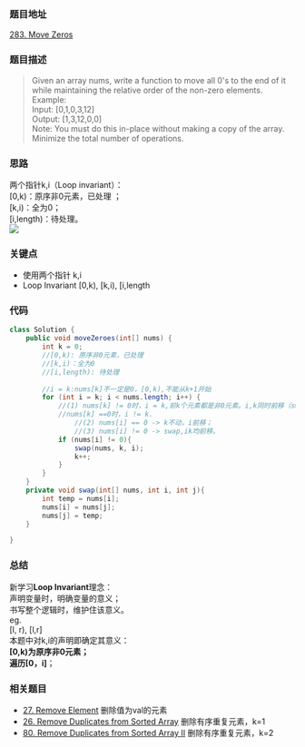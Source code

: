 ### 题目地址

[283. Move Zeros](https://leetcode.com/problems/move-zeroes/)

### 题目描述
> Given an array nums, write a function to move all 0's to the end of it while maintaining the relative order of the non-zero elements.  
> Example:  
> Input: [0,1,0,3,12]  
> Output: [1,3,12,0,0]  
> Note:
> You must do this in-place without making a copy of the array.  
> Minimize the total number of operations.    

### 思路
两个指针k,i（Loop invariant）：  
[0,k)：原序非0元素，已处理 ；  
[k,i)：全为0；   
[i,length)：待处理。  
![](https://bucket-1257126549.cos.ap-guangzhou.myqcloud.com/20181030085904.gif)

### 关键点
* 使用两个指针 k,i
* Loop Invariant [0,k), [k,i), [i,length

### 代码
```java
class Solution {
    public void moveZeroes(int[] nums) {
        int k = 0;
        //[0,k): 原序非0元素，已处理
        //[k,i)：全为0
        //[i,length): 待处理
        
        //i = k:nums[k]不一定是0，[0,k),不能从k+1开始
        for (int i = k; i < nums.length; i++) {
            //(1) nums[k] != 0时，i = k,前k个元素都是非0元素。i,k同时前移（swap与否均可）
            //nums[k] ==0时，i != k.
                //(2) nums[i] == 0 -> k不动，i前移；
                //(3) nums[i] != 0 -> swap,ik均前移。
            if (nums[i] != 0){
                swap(nums, k, i);
                k++;
            }
        }
    }
    private void swap(int[] nums, int i, int j){
        int temp = nums[i];
        nums[i] = nums[j];
        nums[j] = temp;
    }

}
```
### 总结
新学习**Loop Invariant**理念：  
声明变量时，明确变量的意义；  
书写整个逻辑时，维护住该意义。  
eg.  
[l, r), [l,r]  
本题中对k,i的声明即确定其意义：  
**[0,k)**为原序非0元素；  
遍历**[0，i]**；
### 相关题目
* [27. Remove Element](https://github.com/zhangbotong/LeetCode/blob/master/problems/27.%20Remove%20Element.md) 删除值为val的元素
* [26. Remove Duplicates from Sorted Array](https://github.com/zhangbotong/LeetCode/blob/master/problems/26.%20Remove%20Duplicates%20from%20Sorted%20Array.md) 删除有序重复元素，k=1
* [80. Remove Duplicates from Sorted Array II](https://github.com/zhangbotong/LeetCode/blob/master/problems/80.%20Remove%20Duplicates%20from%20Sorted%20Array%20II.md) 删除有序重复元素，k=2

